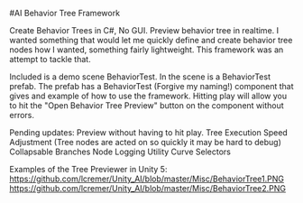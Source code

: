 #AI Behavior Tree Framework

Create Behavior Trees in C#, No GUI. Preview behavior tree in realtime.
I wanted something that would let me quickly define and create behavior tree nodes how I wanted, something fairly lightweight.
This framework was an attempt to tackle that.

Included is a demo scene BehaviorTest. In the scene is a BehaviorTest prefab.
The prefab has a BehaviorTest (Forgive my naming!) component that gives and example of how to use the framework.
Hitting play will allow you to hit the "Open Behavior Tree Preview" button on the component without errors.

Pending updates:
Preview without having to hit play.
Tree Execution Speed Adjustment (Tree nodes are acted on so quickly it may be hard to debug)
Collapsable Branches
Node Logging
Utility Curve Selectors

Examples of the Tree Previewer in Unity 5:
https://github.com/lcremer/Unity_AI/blob/master/Misc/BehaviorTree1.PNG
https://github.com/lcremer/Unity_AI/blob/master/Misc/BehaviorTree2.PNG
